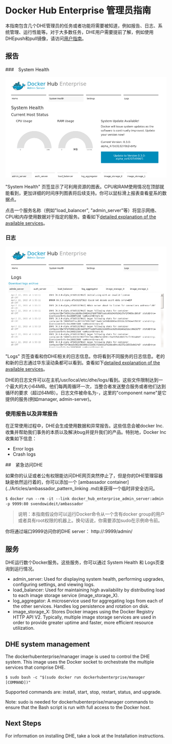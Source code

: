 # Docker Hub Enterprise 管理员指南

本指南包含几个DHE管理员的任务或者功能将需要被知道，例如报告、日志、系统管理、运行性能等。对于大多数任务，DHE用户需要提前了解，例如使用DHEpush和pull镜像，请访问[用户指南](userguide.md)。


## 报告

###　System Health

![admin-metrics](../Images/admin-metrics.png)

"System Health" 页签显示了可利用资源的图表。CPU和RAM使用情况在顶部就能看到，更加详细的时间序列图表将后续支持。你可以鼠标滑上报表查看星系的数据点。

点击一个服务名称（例如"load_balancer", "admin_server"等）将显示网络、CPU和内存使用数据对于指定的服务。查看如下[detailed explanation of the available services](https://docs.docker.com/docker-hub-enterprise/adminguide/#services)。

### 日志

![admin-logs](./Images/admin-logs.png)

 "Logs" 页签查看和你DHE相关的日志信息。你将看到不同服务的日志信息。老的和新的日志通过华东滚动条都可以看到。查看如下[detailed explanation of the available services](https://docs.docker.com/docker-hub-enterprise/adminguide/#services)。

DHE的日志文件可以在主机/usr/local/etc/dhe/logs/看到。这些文件限制达到一个最大的大小64MB。他们每两周循环一次，当整合者发送整合服务或者他们达到循环的要求（超过64MB）。日志文件被命名为<component name>-<timestamp at rotation>，这里的"component name"是它提供的服务(例如manager, admin-server)。

### 使用报告以及异常报告

在正常使用过程中，DHE会生成使用数据和异常报告。这些信息会被docker Inc.收集并帮助我们事务的本质以及解决bug并提升我们的产品。特别地，Docker Inc收集如下信息：

* Error logs
* Crash logs

##　紧急访问DHE

如果你的认证或者公有权限能访问DHE网页突然停止了，但是你的DHE管理容器缺是依然运行着的，你可以添加一个 [ambassador container](../Articles/ambassador_pattern_linking
.md)来获得一个临时非安全访问。

	$ docker run --rm -it --link docker_hub_enterprise_admin_server:admin -p 9999:80 svendowideit/ambassador


> 说明：本指南假设你可以运行Docker命令从一个含有docker group的用户或者具有root权限的机器上。换句话说，你需要添加sudo在示例命令前。

你将通过端口9999访问你的DHE server：
	http://<dhe-host-ip>:9999/admin/


## 服务

DHE运行数个Docker服务。这些服务，你可以通过 System Health 和 Logs页查询到运行情况。

* admin_server: Used for displaying system health, performing upgrades, configuring settings, and viewing logs.
* load_balancer: Used for maintaining high availability by distributing load to each image storage service (image_storage_X).
* log_aggregator: A microservice used for aggregating logs from each of the other services. Handles log persistence and rotation on disk.
* image_storage_X: Stores Docker images using the Docker Registry HTTP API V2. Typically, multiple image storage services are used in order to provide greater uptime and faster, more efficient resource utilization.

## DHE system management

The dockerhubenterprise/manager image is used to control the DHE system. This image uses the Docker socket to orchestrate the multiple services that comprise DHE.

 	$ sudo bash -c "$(sudo docker run dockerhubenterprise/manager [COMMAND])"

Supported commands are: install, start, stop, restart, status, and upgrade.

Note: sudo is needed for dockerhubenterprise/manager commands to ensure that the Bash script is run with full access to the Docker host.

## Next Steps
For information on installing DHE, take a look at the Installation instructions.